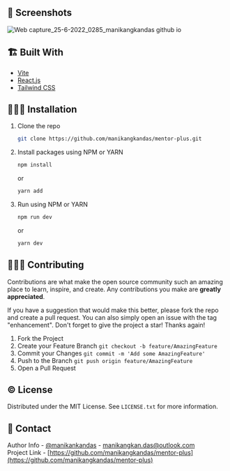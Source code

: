 ## 📜 Screenshots
![Web capture_25-6-2022_0285_manikangkandas github io](https://user-images.githubusercontent.com/75943412/175648447-f6f78b3c-388b-41d4-a23a-04f83264d2fa.jpeg)

## 🏗️ Built With

- [Vite](https://vitejs.dev/)
- [React.js](https://reactjs.org/)
- [Tailwind CSS](https://tailwindcss.com/)

## 🧑🏻‍🎤 Installation

1. Clone the repo
   ```sh
   git clone https://github.com/manikangkandas/mentor-plus.git
   ```
2. Install packages using NPM or YARN

   ```sh
   npm install
   ```
   or

   ```sh
   yarn add
   ```

3. Run using NPM or YARN

   ```sh
   npm run dev
   ```
   or

   ```sh
   yarn dev
   ```

## 💁🏻‍♂️ Contributing

Contributions are what make the open source community such an amazing place to learn, inspire, and create. Any contributions you make are **greatly appreciated**.

If you have a suggestion that would make this better, please fork the repo and create a pull request. You can also simply open an issue with the tag "enhancement".
Don't forget to give the project a star! Thanks again!

1. Fork the Project
2. Create your Feature Branch `git checkout -b feature/AmazingFeature`
3. Commit your Changes `git commit -m 'Add some AmazingFeature'`
4. Push to the Branch `git push origin feature/AmazingFeature`
5. Open a Pull Request

<!-- LICENSE -->

## ©️ License

Distributed under the MIT License. See `LICENSE.txt` for more information.

<!-- CONTACT -->

## 🤝 Contact

Author Info - [@manikankandas](https://linkedin.com/in/manikangkandas) - manikangkan.das@outlook.com
<br />
Project Link - [https://github.com/manikangkandas/mentor-plus](https://github.com/manikangkandas/mentor-plus)
